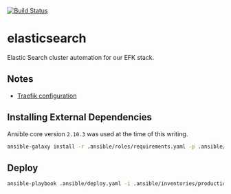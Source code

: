 [![Build Status](https://drone.kiwi-labs.net.net/api/badges/Diesel-Net/elasticsearch/status.svg)](https://drone.kiwi-labs.net.net/Diesel-Net/elasticsearch)

# elasticsearch
Elastic Search cluster automation for our EFK stack.

## Notes
- [Traefik configuration](https://marcofranssen.nl/building-a-elasticsearch-cluster-using-docker-compose-and-traefik)

## Installing External Dependencies
Ansible core version `2.10.3` was used at the time of this writing.
```bash
ansible-galaxy install -r .ansible/roles/requirements.yaml -p .ansible/roles --force
```

## Deploy
```bash
ansible-playbook .ansible/deploy.yaml -i .ansible/inventories/production/hosts --vault-id ~/.tokens/vault.txt
```

